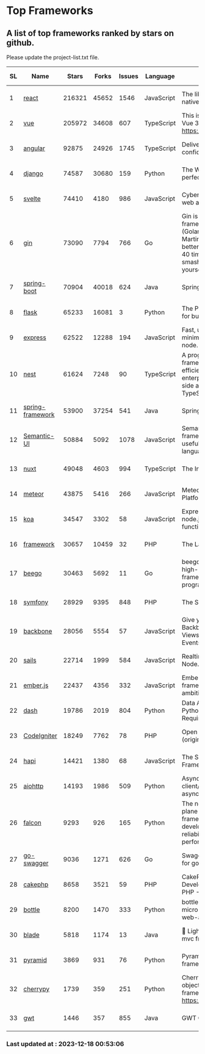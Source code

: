 # Top Frameworks
## A list of top frameworks ranked by stars on github.  
Please update the project-list.txt file.

| SL| Name  | Stars| Forks| Issues | Language | Description | Last Commit |
| --| ------| -----| ---- | ------ | -------- | ----------- | ----------- |
| 1 | [react](https://github.com/facebook/react) | 216321 | 45652 | 1546 | JavaScript | The library for web and native user interfaces. | 2023-12-17 13:17:45 |
| 2 | [vue](https://github.com/vuejs/vue) | 205972 | 34608 | 607 | TypeScript | This is the repo for Vue 2. For Vue 3, go to https://github.com/vuejs/core | 2023-12-14 01:28:08 |
| 3 | [angular](https://github.com/angular/angular) | 92875 | 24926 | 1745 | TypeScript | Deliver web apps with confidence 🚀 | 2023-12-15 19:58:40 |
| 4 | [django](https://github.com/django/django) | 74587 | 30680 | 159 | Python | The Web framework for perfectionists with deadlines. | 2023-12-16 19:19:24 |
| 5 | [svelte](https://github.com/sveltejs/svelte) | 74410 | 4180 | 986 | JavaScript | Cybernetically enhanced web apps | 2023-12-17 14:49:06 |
| 6 | [gin](https://github.com/gin-gonic/gin) | 73090 | 7794 | 766 | Go | Gin is a HTTP web framework written in Go (Golang). It features a Martini-like API with much better performance -- up to 40 times faster. If you need smashing performance, get yourself some Gin. | 2023-12-13 02:28:51 |
| 7 | [spring-boot](https://github.com/spring-projects/spring-boot) | 70904 | 40018 | 624 | Java | Spring Boot | 2023-12-17 23:22:28 |
| 8 | [flask](https://github.com/pallets/flask) | 65233 | 16081 | 3 | Python | The Python micro framework for building web applications. | 2023-12-14 00:28:13 |
| 9 | [express](https://github.com/expressjs/express) | 62522 | 12288 | 194 | JavaScript | Fast, unopinionated, minimalist web framework for node. | 2023-06-04 15:47:20 |
| 10 | [nest](https://github.com/nestjs/nest) | 61624 | 7248 | 90 | TypeScript | A progressive Node.js framework for building efficient, scalable, and enterprise-grade server-side applications with TypeScript/JavaScript 🚀 | 2023-12-15 08:40:01 |
| 11 | [spring-framework](https://github.com/spring-projects/spring-framework) | 53900 | 37254 | 541 | Java | Spring Framework | 2023-12-16 18:19:33 |
| 12 | [Semantic-UI](https://github.com/Semantic-Org/Semantic-UI) | 50884 | 5092 | 1078 | JavaScript | Semantic is a UI component framework based around useful principles from natural language. | 2023-01-11 17:05:32 |
| 13 | [nuxt](https://github.com/nuxt/nuxt) | 49048 | 4603 | 994 | TypeScript | The Intuitive Vue Framework. | 2023-12-16 11:09:41 |
| 14 | [meteor](https://github.com/meteor/meteor) | 43875 | 5416 | 266 | JavaScript | Meteor, the JavaScript App Platform | 2023-12-14 19:42:32 |
| 15 | [koa](https://github.com/koajs/koa) | 34547 | 3302 | 58 | JavaScript | Expressive middleware for node.js using ES2017 async functions | 2023-11-08 15:05:20 |
| 16 | [framework](https://github.com/laravel/framework) | 30657 | 10459 | 32 | PHP | The Laravel Framework. | 2023-12-17 15:34:19 |
| 17 | [beego](https://github.com/beego/beego) | 30463 | 5692 | 11 | Go | beego is an open-source, high-performance web framework for the Go programming language. | 2023-12-17 14:53:18 |
| 18 | [symfony](https://github.com/symfony/symfony) | 28929 | 9395 | 848 | PHP | The Symfony PHP framework | 2023-12-17 20:24:38 |
| 19 | [backbone](https://github.com/jashkenas/backbone) | 28056 | 5554 | 57 | JavaScript | Give your JS App some Backbone with Models, Views, Collections, and Events | 2023-08-10 22:05:08 |
| 20 | [sails](https://github.com/balderdashy/sails) | 22714 | 1999 | 584 | JavaScript | Realtime MVC Framework for Node.js | 2023-12-14 21:34:01 |
| 21 | [ember.js](https://github.com/emberjs/ember.js) | 22437 | 4356 | 332 | JavaScript | Ember.js - A JavaScript framework for creating ambitious web applications | 2023-12-15 19:08:02 |
| 22 | [dash](https://github.com/plotly/dash) | 19786 | 2019 | 804 | Python | Data Apps & Dashboards for Python. No JavaScript Required. | 2023-12-16 18:16:41 |
| 23 | [CodeIgniter](https://github.com/bcit-ci/CodeIgniter) | 18249 | 7762 | 78 | PHP | Open Source PHP Framework (originally from EllisLab) | 2023-04-07 17:57:13 |
| 24 | [hapi](https://github.com/hapijs/hapi) | 14421 | 1380 | 68 | JavaScript | The Simple, Secure Framework Developers Trust | 2023-09-18 11:40:11 |
| 25 | [aiohttp](https://github.com/aio-libs/aiohttp) | 14193 | 1986 | 509 | Python | Asynchronous HTTP client/server framework for asyncio and Python | 2023-12-14 15:31:47 |
| 26 | [falcon](https://github.com/falconry/falcon) | 9293 | 926 | 165 | Python | The no-magic web data plane API and microservices framework for Python developers, with a focus on reliability, correctness, and performance at scale. | 2023-12-17 20:12:45 |
| 27 | [go-swagger](https://github.com/go-swagger/go-swagger) | 9036 | 1271 | 626 | Go | Swagger 2.0 implementation for go | 2023-12-17 23:28:58 |
| 28 | [cakephp](https://github.com/cakephp/cakephp) | 8658 | 3521 | 59 | PHP | CakePHP: The Rapid Development Framework for PHP - Official Repository | 2023-12-11 19:49:09 |
| 29 | [bottle](https://github.com/bottlepy/bottle) | 8200 | 1470 | 333 | Python | bottle.py is a fast and simple micro-framework for python web-applications. | 2022-09-05 15:24:52 |
| 30 | [blade](https://github.com/lets-blade/blade) | 5818 | 1174 | 13 | Java | :rocket: Lightning fast and elegant mvc framework for Java8 | 2023-06-16 05:18:49 |
| 31 | [pyramid](https://github.com/Pylons/pyramid) | 3869 | 931 | 76 | Python | Pyramid - A Python web framework | 2023-09-14 21:55:43 |
| 32 | [cherrypy](https://github.com/cherrypy/cherrypy) | 1739 | 359 | 251 | Python | CherryPy is a pythonic, object-oriented HTTP framework.      https://cherrypy.dev | 2023-12-13 14:32:45 |
| 33 | [gwt](https://github.com/gwtproject/gwt) | 1446 | 357 | 855 | Java | GWT Open Source Project | 2023-12-06 22:14:27 |

### Last updated at : 2023-12-18 00:53:06
